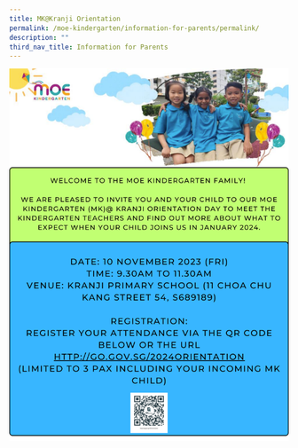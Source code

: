 ```yaml
---
title: MK@Kranji Orientation
permalink: /moe-kindergarten/information-for-parents/permalink/
description: ""
third_nav_title: Information for Parents
---
```

![](/images/MOE%20Kindergarten/Information%20for%20Parents/Information%20for%20Parents/poster2.png)